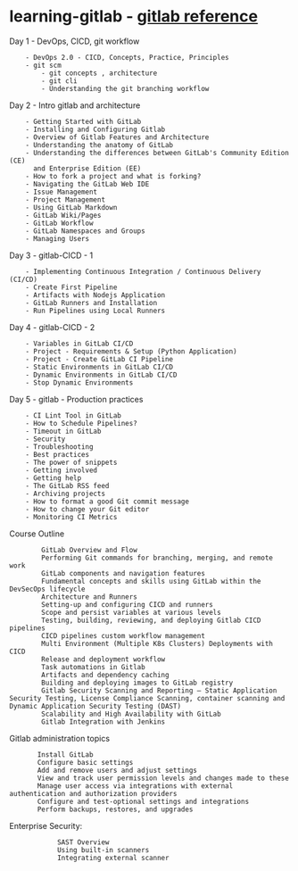 # learning-gitlab - [gitlab reference](https://gitlab.com/Andorka/awesome-gitlab)
 
Day 1 - DevOps, CICD, git workflow

        - DevOps 2.0 - CICD, Concepts, Practice, Principles
        - git scm
            - git concepts , architecture
            - git cli
            - Understanding the git branching workflow

Day 2 - Intro gitlab and architecture 

        - Getting Started with GitLab
        - Installing and Configuring Gitlab
        - Overview of Gitlab Features and Architecture
        - Understanding the anatomy of GitLab
        - Understanding the differences between GitLab's Community Edition (CE) 
          and Enterprise Edition (EE)
        - How to fork a project and what is forking?
        - Navigating the GitLab Web IDE
        - Issue Management  
        - Project Management
        - Using GitLab Markdown
        - GitLab Wiki/Pages
        - GitLab Workflow
        - GitLab Namespaces and Groups
        - Managing Users

Day 3 - gitlab-CICD - 1

        - Implementing Continuous Integration / Continuous Delivery (CI/CD)
        - Create First Pipeline
        - Artifacts with Nodejs Application
        - GitLab Runners and Installation
        - Run Pipelines using Local Runners


Day 4 - gitlab-CICD - 2

        - Variables in GitLab CI/CD
        - Project - Requirements & Setup (Python Application)
        - Project - Create GitLab CI Pipeline
        - Static Environments in GitLab CI/CD
        - Dynamic Environments in GitLab CI/CD
        - Stop Dynamic Environments

    
Day 5 - gitlab - Production practices 

        - CI Lint Tool in GitLab
        - How to Schedule Pipelines?
        - Timeout in GitLab
        - Security 
        - Troubleshooting 
        - Best practices 
        - The power of snippets
        - Getting involved
        - Getting help
        - The GitLab RSS feed
        - Archiving projects
        - How to format a good Git commit message
        - How to change your Git editor
        - Monitoring CI Metrics


Course Outline

            GitLab Overview and Flow
            Performing Git commands for branching, merging, and remote work
            GitLab components and navigation features
            Fundamental concepts and skills using GitLab within the DevSecOps lifecycle
            Architecture and Runners
            Setting-up and configuring CICD and runners
            Scope and persist variables at various levels
            Testing, building, reviewing, and deploying Gitlab CICD pipelines
            CICD pipelines custom workflow management
            Multi Environment (Multiple K8s Clusters) Deployments with CICD
            Release and deployment workflow
            Task automations in Gitlab
            Artifacts and dependency caching
            Building and deploying images to GitLab registry
            Gitlab Security Scanning and Reporting – Static Application Security Testing, License Compliance Scanning, container scanning and Dynamic Application Security Testing (DAST)
            Scalability and High Availability with GitLab
            Gitlab Integration with Jenkins


Gitlab administration topics 

           Install GitLab
           Configure basic settings
           Add and remove users and adjust settings
           View and track user permission levels and changes made to these
           Manage user access via integrations with external authentication and authorization providers
           Configure and test-optional settings and integrations
           Perform backups, restores, and upgrades

Enterprise Security:

                SAST Overview
                Using built-in scanners
                Integrating external scanner